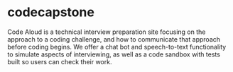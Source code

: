 # codecapstone
Code Aloud is a technical interview preparation site focusing on the approach to a coding challenge, and how to communicate that approach before coding begins. We offer a chat bot and speech-to-text functionality to simulate aspects of interviewing, as well as a code sandbox with tests built so users can check their work. 

